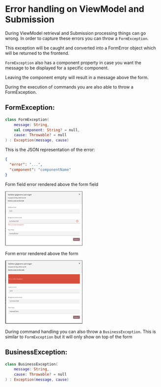 # Error handling on ViewModel and Submission

During ViewModel retrieval and Submission processing things can go wrong. 
In order to capture these errors you can throw a `FormException`.

This exception will be caught and converted into a FormError object which will be returned to the frontend.

`FormException` also has a component property in case you want the message to be displayed for a specific component.

Leaving the component empty will result in a message above the form.

During the execution of commands you are also able to throw a FormException.

## FormException:
```kotlin
class FormException(
    message: String,
    val component: String? = null,
    cause: Throwable? = null
) : Exception(message, cause)
```

This is the JSON representation of the error:
```json
{
  "error": "...",
  "component": "componentName"
}
```

Form field error rendered above the form field

<img src="img/formfield-validation.png" width="50%" height="50%" />

Form error rendered above the form

<img src="img/form-banner-validation.png" width="50%" height="50%" />


During command handling you can also throw a `BusinessException`. This is similar to `FormException` but it will only show on top of the form

## BusinessException:
```kotlin
class BusinessException(
    message: String,
    cause: Throwable? = null
) : Exception(message, cause)
```
